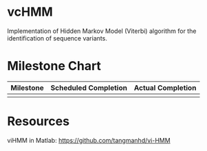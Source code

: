 # vcHMM

Implementation of Hidden Markov Model (Viterbi) algorithm for the identification of sequence variants.


# Milestone Chart

| Milestone | Scheduled Completion | Actual Completion |
|-----------|----------------------|-------------------|
|           |                      |                   |


# Resources
viHMM in Matlab: https://github.com/tangmanhd/vi-HMM
